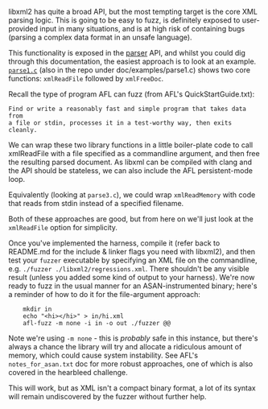 libxml2 has quite a broad API, but the most tempting target is the core XML parsing logic. This is going to be easy to fuzz, is definitely exposed to user-provided input in many situations, and is at high risk of containing bugs (parsing a complex data format in an unsafe language).

This functionality is exposed in the [parser](http://xmlsoft.org/html/libxml-parser.html) API, and whilst you could dig through this documentation, the easiest approach is to look at an example. [`parse1.c`](http://xmlsoft.org/examples/parse1.c) (also in the repo under doc/examples/parse1.c) shows two core functions: `xmlReadFile` followed by `xmlFreeDoc`.

Recall the type of program AFL can fuzz (from AFL's QuickStartGuide.txt):

    Find or write a reasonably fast and simple program that takes data from
    a file or stdin, processes it in a test-worthy way, then exits cleanly.

We can wrap these two library functions in a little boiler-plate code to call xmlReadFile with a file specified as a commandline argument, and then free the resulting parsed document. As libxml can be compiled with clang and the API should be stateless, we can also include the AFL persistent-mode loop.

Equivalently (looking at `parse3.c`), we could wrap `xmlReadMemory` with code that reads from stdin instead of a specified filename.

Both of these approaches are good, but from here on we'll just look at the `xmlReadFile` option for simplicity.

Once you've implemented the harness, compile it (refer back to README.md for the include & linker flags you need with libxml2), and then test your `fuzzer` executable by specifying an XML file on the commandline, e.g. `./fuzzer ./libxml2/regressions.xml`. There shouldn't be any visible result (unless you added some kind of output to your harness). We're now ready to fuzz in the usual manner for an ASAN-instrumented binary; here's a reminder of how to do it for the file-argument approach:

```shell
    mkdir in
    echo "<hi></hi>" > in/hi.xml
    afl-fuzz -m none -i in -o out ./fuzzer @@
```

Note we're using `-m none` - this is _probably_ safe in this instance, but there's always a chance the library will try and allocate a ridiculous amount of memory, which could cause system instability. See AFL's `notes_for_asan.txt` doc for more robust approaches, one of which is also covered in the hearbleed challenge.

This will work, but as XML isn't a compact binary format, a lot of its syntax will remain undiscovered by the fuzzer without further help.